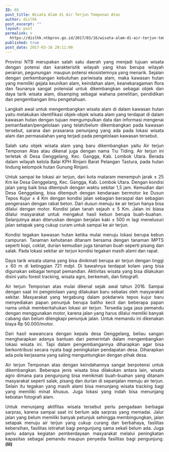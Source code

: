 ```yaml
---
ID: 65
post_title: Wisata Alam di Air Terjun Temponan Atas
author: dislhk
post_excerpt: ""
layout: post
permalink: >
  https://dislhk.ntbprov.go.id/2017/03/16/wisata-alam-di-air-terjun-temponan-atas/
published: true
post_date: 2017-03-16 20:11:00
---
```

<p style="text-align: justify;">Provinsi NTB merupakan salah satu daerah yang menjadi tujuan wisata dengan potensi dan karakteristik wilayah yang khas berupa wilayah perairan, pegunungan&nbsp; maupun potensi ekosistemnya yang menarik. Sejalan dengan perkembangan kebutuhan pariwisata alam, maka kawasan hutan yang memiliki gejala keunikan alam, keindahan alam, keanekaragaman flora dan faunanya sangat potensial untuk dikembangkan sebagai objek dan daya tarik wisata alam, disamping sebagai wahana penelitian, pendidikan dan pengembangan ilmu pengetahuan.</p>
<p style="text-align: justify;">Langkah awal untuk mengembangkan wisata alam di dalam kawasan hutan yaitu melakukan identifikasi objek-objek wisata alam yang terdapat di dalam kawasan hutan dengan tujuan mengumpulkan data dan informasi mengenai pemanfaatan/pengelolaan yang telah/belum dikembangkan pada kawasan tersebut, sarana dan prasarana penunjang yang ada pada lokasi wisata alam dan permasalahan yang terjadi pada pengelolaan kawasan tersebut.</p>
<p style="text-align: justify;">Salah satu objek wisata alam yang baru dikembangkan yaitu Air terjun Temponan Atas atau dikenal juga dengan nama Tiu Tiding. Air terjun ini terletak di Desa Genggelang, Kec. Gangga, Kab. Lombok Utara. Berada dalam wilayah kelola Balai KPH Rinjani Barat Pelangan Tastura, pada hutan lindung kelompok hutan Gunung Rinjani.</p>
<p style="text-align: justify;">Untuk sampai ke lokasi air terjun, dari kota mataram menempuh jarak ± 25 Km ke Desa Genggelang, Kec. Gangga, Kab. Lombok Utara. Dengan kondisi jalan yang baik bisa ditempuh dengan waktu sekitar 1,5 jam. Kemudian dari Desa Genggelang, bisa ditempuh dengan kendaraan bermotor ke Dusun Tepos Kujur ± 4 Km dengan kondisi jalan sebagian beraspal dan sebagian pengerasan dengan rabat beton. Dari dusun menuju ke air terjun hanya bisa dilalui dengan motor. Kondisi jalan tanah sejauh ± 5 Km. Jalan ini biasa dilalui masyarakat untuk mengakut hasil kebun berupa buah-buahan.&nbsp; Selanjutnya akan diteruskan dengan berjalan kaki ± 500 m lagi menelusuri jalan setapak yang cukup curam untuk sampai ke air terjun.</p>
<p style="text-align: justify;">Kondisi tegakan kawasan hutan ketika mulai menuju lokasi berupa kebun campuran. Tanaman kehutanan ditanam bersama dengan tanaman MPTS seperti kopi, coklat, durian kemudian juga tanaman buah seperti pisang dan salak. Pada lokasi sekitar air terjun kondisi tegakan masih alami dan rapat.</p>
<p style="text-align: justify;">Daya tarik wisata utama yang bisa dinikmati berupa air terjun dengan tinggi ± 60 m di ketinggian 721 mdpl. Di bawahnya terdapat kolam yang bisa digunakan sebagai tempat pemandian. Aktivitas wisata yang bisa dilakukan disini yaitu forest tracking, wisata agro, berkemah, dan fotografi.</p>
<p style="text-align: justify;">Air terjun Temponan atas mulai dikenal sejak awal tahun 2016. Sampai dengan saat ini pengelolaan yang dilakukan baru sebatas oleh masyarakat sekitar. Masyarakat yang tergabung dalam pokdarwis tepos kujur baru menyediakan papan penunjuk berupa baliho kecil dan beberapa papan nama untuk memberitahukan lokasi air terjun. Tersedia juga jasa pemandu dengan menggunakan motor, karena jalan yang harus dilalui memliki banyak cabang dan belum dilengkapi penunjuk jalan. Untuk memandu ini dikenakan biaya Rp 50.000/motor.</p>
<p style="text-align: justify;">Dari hasil wawancara dengan kepala desa Genggelang, beliau sangan mengharapkan adanya bantuan dari pemerintah dalam mengembangkan lokasi wisata ini. Tapi dalam pengembangannya diharapkan agar bisa berkontribusi secara nyata bagi peningkatan pendapatan desa. Diharapkan ada pola kerjasama yang saling menguntungkan dengan pihak desa.</p>
<p style="text-align: justify;">Air terjun Temponan atas dengan keindahannya sangat berpotensi untuk dikembangkan. Beberapa jenis wisata bisa dilakukan antara lain, wisata agro dimana para pengunjung bisa menikmati buah-buahan yang ditanam masyarakat seperti salak, pisang dan durian di sepanjalan menuju air terjun. Selain itu tegakan yang masih alami bisa menunjang wisata tracking bagi yang memiliki minat khusus. Juga lokasi yang indah bisa menunjang kebiatan fotografi alam.</p>
<p style="text-align: justify;">Untuk menunjang aktifitas wisata tersebut perlu pengadaan berbagai sarpras, karena sampai saat ini berlum ada sarpras yang memadai. Jalur jalan yang belum memiliki banyak petunjuk sehingga membingungkan, jalan setapak menuju air terjun yang cukup curang dan berbahaya, fasilitas kebersihan, fasilitas istirahat bagi pengunjung sama sekali belum ada. Juga perlu adanya kegiatan pemberdayaan masyarakat melalui peningkatan kapasitas sebagai pemandu maupun penyedia fasilitas bagi pengunjung. <strong>(lil)</strong></p>